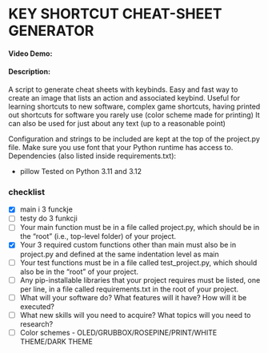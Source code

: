 # KEY SHORTCUT CHEAT-SHEET GENERATOR
#### Video Demo:  <URL HERE>
#### Description:
A script to generate cheat sheets with keybinds.
Easy and fast way to create an image that lists an action and associated keybind. 
Useful for learning shortcuts to new software, complex game shortcuts, having printed out shortcuts
for software you rarely use (color scheme made for printing)
It can also be used for just about any text (up to a reasonable point)

Configuration and strings to be included are kept at the top of the project.py file.
Make sure you use font that your Python runtime has access to.
Dependencies (also listed inside requirements.txt):
- pillow
Tested on Python 3.11 and 3.12



### checklist
- [x] main i 3 funckje
- [ ] testy do 3 funkcji
- [ ] Your main function must be in a file called project.py, which should be in the “root” (i.e., top-level folder) of your project.
- [x] Your 3 required custom functions other than main must also be in project.py and defined at the same indentation level as main
- [ ] Your test functions must be in a file called test_project.py, which should also be in the “root” of your project.
- [ ] Any pip-installable libraries that your project requires must be listed, one per line, in a file called requirements.txt in the root of your project.
- [ ] What will your software do? What features will it have? How will it be executed?
- [ ] What new skills will you need to acquire? What topics will you need to research?
- [ ] Color schemes - OLED/GRUBBOX/ROSEPINE/PRINT/WHITE THEME/DARK THEME